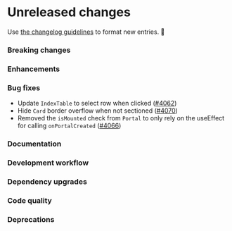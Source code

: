 # Unreleased changes

Use [the changelog guidelines](https://git.io/polaris-changelog-guidelines) to format new entries. 💜

### Breaking changes

### Enhancements

### Bug fixes

- Update `IndexTable` to select row when clicked ([#4062](https://github.com/Shopify/polaris-react/issues/4062))
- Hide `Card` border overflow when not sectioned ([#4070](https://github.com/Shopify/polaris-react/issues/4070))
- Removed the `isMounted` check from `Portal` to only rely on the useEffect for calling `onPortalCreated` ([#4066](https://github.com/Shopify/polaris-react/pull/4066))

### Documentation

### Development workflow

### Dependency upgrades

### Code quality

### Deprecations
